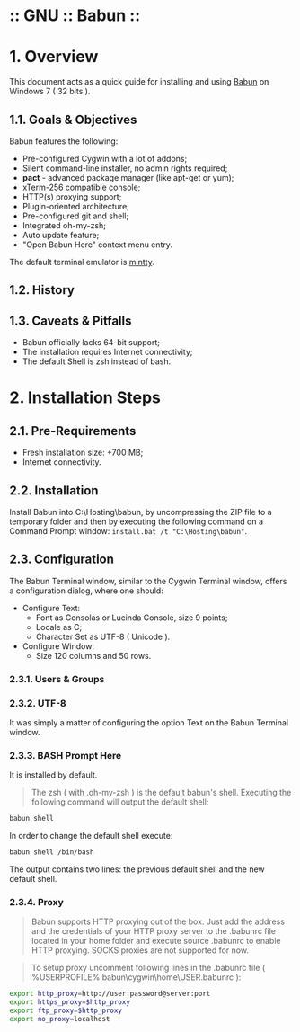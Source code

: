 :: GNU :: Babun ::
==================

# 1. Overview

This document acts as a quick guide for installing and using [Babun](https://babun.github.io/) on Windows 7 ( 32 bits ).

## 1.1. Goals & Objectives

Babun features the following:

- Pre-configured Cygwin with a lot of addons;
- Silent command-line installer, no admin rights required;
- **pact** - advanced package manager (like apt-get or yum);
- xTerm-256 compatible console;
- HTTP(s) proxying support;
- Plugin-oriented architecture;
- Pre-configured git and shell;
- Integrated oh-my-zsh;
- Auto update feature;
- "Open Babun Here" context menu entry.

The default terminal emulator is [mintty](https://code.google.com/p/mintty/).

## 1.2. History

## 1.3. Caveats & Pitfalls

- Babun officially lacks 64-bit support;
- The installation requires Internet connectivity;
- The default Shell is zsh instead of bash.

# 2. Installation Steps

## 2.1. Pre-Requirements

- Fresh installation size: +700 MB;
- Internet connectivity.

## 2.2. Installation

Install Babun into C:\Hosting\babun\, by uncompressing the ZIP file to a temporary folder and then by executing the following command on a Command Prompt window: ```install.bat /t "C:\Hosting\babun"```.

## 2.3. Configuration

The Babun Terminal window, similar to the Cygwin Terminal window, offers a configuration dialog, where one should:

- Configure Text:
  - Font as Consolas or Lucinda Console, size 9 points;
  - Locale as C;
  - Character Set as UTF-8 ( Unicode ).
- Configure Window:
  - Size 120 columns and 50 rows.

### 2.3.1. Users & Groups

### 2.3.2. UTF-8

It was simply a matter of configuring the option Text on the Babun Terminal window.

### 2.3.3. BASH Prompt Here

It is installed by default.

> The zsh ( with .oh-my-zsh ) is the default babun's shell. Executing the following command will output the default shell:

```bash
babun shell
```

In order to change the default shell execute:

```bash
babun shell /bin/bash
```

The output contains two lines: the previous default shell and the new default shell.

### 2.3.4. Proxy

> Babun supports HTTP proxying out of the box. Just add the address and the credentials of your HTTP proxy server to the .babunrc file located in your home folder and execute source .babunrc to enable HTTP proxying. SOCKS proxies are not supported for now.

> To setup proxy uncomment following lines in the .babunrc file ( %USERPROFILE%\.babun\cygwin\home\USER\.babunrc ):

```bash
export http_proxy=http://user:password@server:port
export https_proxy=$http_proxy
export ftp_proxy=$http_proxy
export no_proxy=localhost
```
